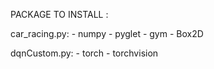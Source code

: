 PACKAGE TO INSTALL :

car_racing.py:
	- numpy
	- pyglet
	- gym
	- Box2D
	
dqnCustom.py:
	- torch
	- torchvision

